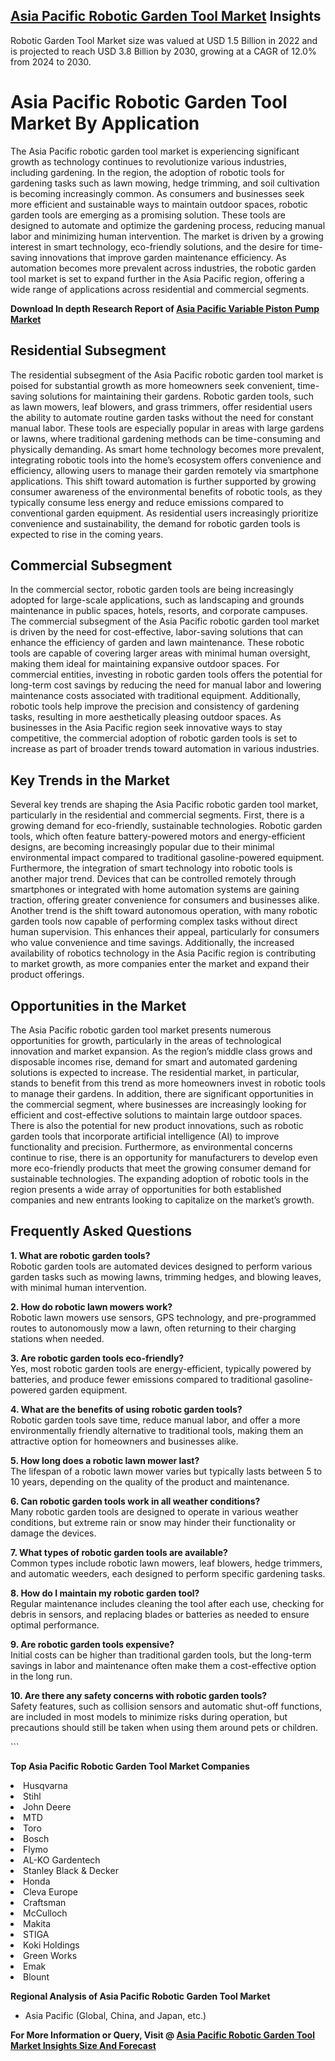 <h2><a href="https://www.verifiedmarketreports.com/download-sample/?rid=320932&amp;utm_source=Github-Feb&amp;utm_medium=219" target="_blank">Asia Pacific Robotic Garden Tool Market</a> Insights</h2><p>Robotic Garden Tool Market size was valued at USD 1.5 Billion in 2022 and is projected to reach USD 3.8 Billion by 2030, growing at a CAGR of 12.0% from 2024 to 2030.</p><p><h1>Asia Pacific Robotic Garden Tool Market By Application</h1> <p>The Asia Pacific robotic garden tool market is experiencing significant growth as technology continues to revolutionize various industries, including gardening. In the region, the adoption of robotic tools for gardening tasks such as lawn mowing, hedge trimming, and soil cultivation is becoming increasingly common. As consumers and businesses seek more efficient and sustainable ways to maintain outdoor spaces, robotic garden tools are emerging as a promising solution. These tools are designed to automate and optimize the gardening process, reducing manual labor and minimizing human intervention. The market is driven by a growing interest in smart technology, eco-friendly solutions, and the desire for time-saving innovations that improve garden maintenance efficiency. As automation becomes more prevalent across industries, the robotic garden tool market is set to expand further in the Asia Pacific region, offering a wide range of applications across residential and commercial segments. <strong><p><strong>Download In depth Research Report of <a href="https://www.verifiedmarketreports.com/download-sample/?rid=236118&amp;utm_source=Pulse-Dec&amp;utm_medium=219" target="_blank">Asia Pacific Variable Piston Pump Market</a></strong></p></strong> <h2>Residential Subsegment</h2> <p>The residential subsegment of the Asia Pacific robotic garden tool market is poised for substantial growth as more homeowners seek convenient, time-saving solutions for maintaining their gardens. Robotic garden tools, such as lawn mowers, leaf blowers, and grass trimmers, offer residential users the ability to automate routine garden tasks without the need for constant manual labor. These tools are especially popular in areas with large gardens or lawns, where traditional gardening methods can be time-consuming and physically demanding. As smart home technology becomes more prevalent, integrating robotic tools into the home’s ecosystem offers convenience and efficiency, allowing users to manage their garden remotely via smartphone applications. This shift toward automation is further supported by growing consumer awareness of the environmental benefits of robotic tools, as they typically consume less energy and reduce emissions compared to conventional garden equipment. As residential users increasingly prioritize convenience and sustainability, the demand for robotic garden tools is expected to rise in the coming years. <h2>Commercial Subsegment</h2> <p>In the commercial sector, robotic garden tools are being increasingly adopted for large-scale applications, such as landscaping and grounds maintenance in public spaces, hotels, resorts, and corporate campuses. The commercial subsegment of the Asia Pacific robotic garden tool market is driven by the need for cost-effective, labor-saving solutions that can enhance the efficiency of garden and lawn maintenance. These robotic tools are capable of covering larger areas with minimal human oversight, making them ideal for maintaining expansive outdoor spaces. For commercial entities, investing in robotic garden tools offers the potential for long-term cost savings by reducing the need for manual labor and lowering maintenance costs associated with traditional equipment. Additionally, robotic tools help improve the precision and consistency of gardening tasks, resulting in more aesthetically pleasing outdoor spaces. As businesses in the Asia Pacific region seek innovative ways to stay competitive, the commercial adoption of robotic garden tools is set to increase as part of broader trends toward automation in various industries. <h2>Key Trends in the Market</h2> <p>Several key trends are shaping the Asia Pacific robotic garden tool market, particularly in the residential and commercial segments. First, there is a growing demand for eco-friendly, sustainable technologies. Robotic garden tools, which often feature battery-powered motors and energy-efficient designs, are becoming increasingly popular due to their minimal environmental impact compared to traditional gasoline-powered equipment. Furthermore, the integration of smart technology into robotic tools is another major trend. Devices that can be controlled remotely through smartphones or integrated with home automation systems are gaining traction, offering greater convenience for consumers and businesses alike. Another trend is the shift toward autonomous operation, with many robotic garden tools now capable of performing complex tasks without direct human supervision. This enhances their appeal, particularly for consumers who value convenience and time savings. Additionally, the increased availability of robotics technology in the Asia Pacific region is contributing to market growth, as more companies enter the market and expand their product offerings. <h2>Opportunities in the Market</h2> <p>The Asia Pacific robotic garden tool market presents numerous opportunities for growth, particularly in the areas of technological innovation and market expansion. As the region’s middle class grows and disposable incomes rise, demand for smart and automated gardening solutions is expected to increase. The residential market, in particular, stands to benefit from this trend as more homeowners invest in robotic tools to manage their gardens. In addition, there are significant opportunities in the commercial segment, where businesses are increasingly looking for efficient and cost-effective solutions to maintain large outdoor spaces. There is also the potential for new product innovations, such as robotic garden tools that incorporate artificial intelligence (AI) to improve functionality and precision. Furthermore, as environmental concerns continue to rise, there is an opportunity for manufacturers to develop even more eco-friendly products that meet the growing consumer demand for sustainable technologies. The expanding adoption of robotic tools in the region presents a wide array of opportunities for both established companies and new entrants looking to capitalize on the market’s growth. <h2>Frequently Asked Questions</h2> <p><strong>1. What are robotic garden tools?</strong><br> Robotic garden tools are automated devices designed to perform various garden tasks such as mowing lawns, trimming hedges, and blowing leaves, with minimal human intervention.</p> <p><strong>2. How do robotic lawn mowers work?</strong><br> Robotic lawn mowers use sensors, GPS technology, and pre-programmed routes to autonomously mow a lawn, often returning to their charging stations when needed.</p> <p><strong>3. Are robotic garden tools eco-friendly?</strong><br> Yes, most robotic garden tools are energy-efficient, typically powered by batteries, and produce fewer emissions compared to traditional gasoline-powered garden equipment.</p> <p><strong>4. What are the benefits of using robotic garden tools?</strong><br> Robotic garden tools save time, reduce manual labor, and offer a more environmentally friendly alternative to traditional tools, making them an attractive option for homeowners and businesses alike.</p> <p><strong>5. How long does a robotic lawn mower last?</strong><br> The lifespan of a robotic lawn mower varies but typically lasts between 5 to 10 years, depending on the quality of the product and maintenance.</p> <p><strong>6. Can robotic garden tools work in all weather conditions?</strong><br> Many robotic garden tools are designed to operate in various weather conditions, but extreme rain or snow may hinder their functionality or damage the devices.</p> <p><strong>7. What types of robotic garden tools are available?</strong><br> Common types include robotic lawn mowers, leaf blowers, hedge trimmers, and automatic weeders, each designed to perform specific gardening tasks.</p> <p><strong>8. How do I maintain my robotic garden tool?</strong><br> Regular maintenance includes cleaning the tool after each use, checking for debris in sensors, and replacing blades or batteries as needed to ensure optimal performance.</p> <p><strong>9. Are robotic garden tools expensive?</strong><br> Initial costs can be higher than traditional garden tools, but the long-term savings in labor and maintenance often make them a cost-effective option in the long run.</p> <p><strong>10. Are there any safety concerns with robotic garden tools?</strong><br> Safety features, such as collision sensors and automatic shut-off functions, are included in most models to minimize risks during operation, but precautions should still be taken when using them around pets or children.</p> ```</p><p><strong>Top Asia Pacific Robotic Garden Tool Market Companies</strong></p><div data-test-id=""><p><li>Husqvarna</li><li> Stihl</li><li> John Deere</li><li> MTD</li><li> Toro</li><li> Bosch</li><li> Flymo</li><li> AL-KO Gardentech</li><li> Stanley Black & Decker</li><li> Honda</li><li> Cleva Europe</li><li> Craftsman</li><li> McCulloch</li><li> Makita</li><li> STIGA</li><li> Koki Holdings</li><li> Green Works</li><li> Emak</li><li> Blount</li></p><div><strong>Regional Analysis of&nbsp;Asia Pacific Robotic Garden Tool Market</strong></div><ul><li dir="ltr"><p dir="ltr">Asia Pacific (Global, China, and Japan, etc.)</p></li></ul><p><strong>For More Information or Query, Visit @&nbsp;</strong><strong><a href="https://www.verifiedmarketreports.com/product/robotic-garden-tool-market/?utm_source=Github-Feb&amp;utm_medium=219" target="_blank">Asia Pacific Robotic Garden Tool Market Insights Size And Forecast</a></strong></p></div><h2>&nbsp;</h2><div data-test-id="">&nbsp;</div>
